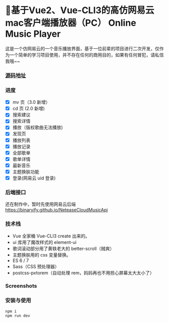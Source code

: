 # 🎵基于Vue2、Vue-CLI3的高仿网易云mac客户端播放器（PC） Online Music Player

这是一个仿网易云的一个音乐播放界面，基于一位前辈的项目进行二次开发，仅作为一个简单的学习项目使用，并不存在任何的商用目的，如果有任何冒犯，请私信我哦~~


### [源码地址](https://github.com/Lisheri/bsCloudMusicSystem)

### 进度

- [x] mv 页（3.0 新增）
- [x] cd 页 (2.0 新增)
- [x] 搜索建议
- [x] 搜索详情
- [x] 播放（版权歌曲无法播放)
- [x] 发现页
- [x] 播放列表
- [x] 播放记录
- [x] 全部歌单
- [x] 歌单详情
- [x] 最新音乐
- [x] 主题换肤功能
- [x] 登录(网易云 uid 登录)

### 后端接口

还在制作中，暂时先使用网易云后端
https://binaryify.github.io/NeteaseCloudMusicApi

### 技术栈

- Vue 全家桶 Vue-CLI3 create 出来的。
- ui 库用了魔改样式的 element-ui
- 歌词滚动部分用了黄轶老大的 better-scroll（贼爽）
- 主题换肤用的 css 变量替换。
- ES 6 / 7 
- Sass（CSS 预处理器）
- postcss-pxtorem（自动处理 rem，妈妈再也不用担心屏幕太大太小了）

### Screenshots

### 安装与使用

```
npm i
npm run dev
```
